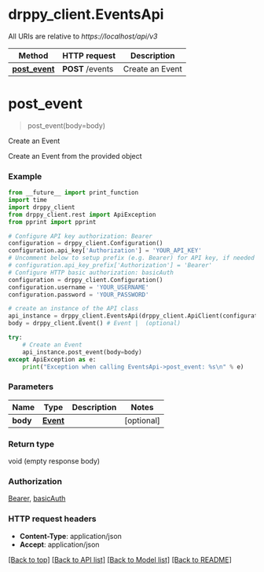 # drppy_client.EventsApi

All URIs are relative to *https://localhost/api/v3*

Method | HTTP request | Description
------------- | ------------- | -------------
[**post_event**](EventsApi.md#post_event) | **POST** /events | Create an Event


# **post_event**
> post_event(body=body)

Create an Event

Create an Event from the provided object

### Example
```python
from __future__ import print_function
import time
import drppy_client
from drppy_client.rest import ApiException
from pprint import pprint

# Configure API key authorization: Bearer
configuration = drppy_client.Configuration()
configuration.api_key['Authorization'] = 'YOUR_API_KEY'
# Uncomment below to setup prefix (e.g. Bearer) for API key, if needed
# configuration.api_key_prefix['Authorization'] = 'Bearer'
# Configure HTTP basic authorization: basicAuth
configuration = drppy_client.Configuration()
configuration.username = 'YOUR_USERNAME'
configuration.password = 'YOUR_PASSWORD'

# create an instance of the API class
api_instance = drppy_client.EventsApi(drppy_client.ApiClient(configuration))
body = drppy_client.Event() # Event |  (optional)

try:
    # Create an Event
    api_instance.post_event(body=body)
except ApiException as e:
    print("Exception when calling EventsApi->post_event: %s\n" % e)
```

### Parameters

Name | Type | Description  | Notes
------------- | ------------- | ------------- | -------------
 **body** | [**Event**](Event.md)|  | [optional] 

### Return type

void (empty response body)

### Authorization

[Bearer](../README.md#Bearer), [basicAuth](../README.md#basicAuth)

### HTTP request headers

 - **Content-Type**: application/json
 - **Accept**: application/json

[[Back to top]](#) [[Back to API list]](../README.md#documentation-for-api-endpoints) [[Back to Model list]](../README.md#documentation-for-models) [[Back to README]](../README.md)

